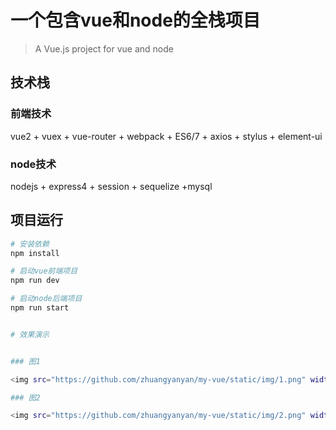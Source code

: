 # 一个包含vue和node的全栈项目

> A Vue.js project for vue and node

## 技术栈
### 前端技术
vue2 + vuex + vue-router + webpack + ES6/7 + axios + stylus + element-ui
### node技术
nodejs + express4 + session + sequelize +mysql

## 项目运行

``` bash
# 安装依赖
npm install

# 启动vue前端项目
npm run dev

# 启动node后端项目
npm run start


# 效果演示


### 图1

<img src="https://github.com/zhuangyanyan/my-vue/static/img/1.png" width="682" height="348"/>

### 图2

<img src="https://github.com/zhuangyanyan/my-vue/static/img/2.png" width="682" height="348"/>

